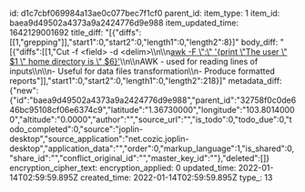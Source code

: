id: d1c7cbf069984a13ae0c077bec7f1cf0
parent_id: 
item_type: 1
item_id: baea9d49502a4373a9a2424776d9e988
item_updated_time: 1642129001692
title_diff: "[{\"diffs\":[[1,\"grepping\"]],\"start1\":0,\"start2\":0,\"length1\":0,\"length2\":8}]"
body_diff: "[{\"diffs\":[[1,\"Cut -f &lt;field&gt; -d &lt;delim&gt;\\\n\\\n<ins>awk -F \\\":\\\" '{print \\\"The user \\\" $1 \\\" home directory is \\\" $6}'</ins>\\\n\\\nAWK - used for reading lines of inputs\\\n\\\n- Useful for data files transformation\\\n- Produce formatted reports\"]],\"start1\":0,\"start2\":0,\"length1\":0,\"length2\":218}]"
metadata_diff: {"new":{"id":"baea9d49502a4373a9a2424776d9e988","parent_id":"32758f0c0de646bc95108cf06e6374c9","latitude":"1.36730000","longitude":"103.80140000","altitude":"0.0000","author":"","source_url":"","is_todo":0,"todo_due":0,"todo_completed":0,"source":"joplin-desktop","source_application":"net.cozic.joplin-desktop","application_data":"","order":0,"markup_language":1,"is_shared":0,"share_id":"","conflict_original_id":"","master_key_id":""},"deleted":[]}
encryption_cipher_text: 
encryption_applied: 0
updated_time: 2022-01-14T02:59:59.895Z
created_time: 2022-01-14T02:59:59.895Z
type_: 13